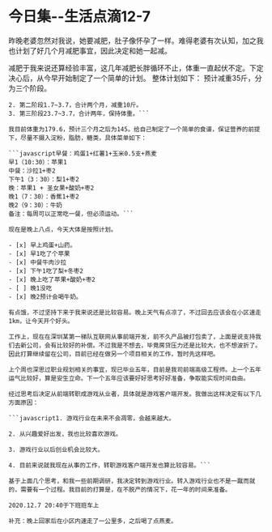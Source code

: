 # 今日集--生活点滴12-7 

昨晚老婆忽然对我说，她要减肥，肚子像怀孕了一样。难得老婆有次认知，加之我也计划了好几个月减肥事宜，因此决定和她一起减。

减肥于我来说还算经验丰富，这几年减肥长胖循环不止，体重一直起伏不定。下定决心后，从今早开始制定了一个简单的计划。
整体计划如下：
预计减重35斤，分为三个阶段。

```javascript1. 第一阶段12.7~1.7，合计一个月，减重25斤。
2. 第二阶段1.7~3.7，合计两个月，减重10斤。
3. 第三阶段23.7~3.7，合计两年，保持体重。```

我目前体重为179.6，预计三个月之后为145。给自己制定了一个简单的食谱，保证营养的前提下，尽量不摄入淀粉，脂肪，糖类，具体菜单如下：

```javascript早餐：鸡蛋1+红薯1+玉米0.5支+燕麦
早1（10:30）：苹果1
中餐：沙拉1+枣2
下午1（3：30）：梨1+枣2
晚：苹果1 + 圣女果+酸奶+枣2
晚1（7：30）：香蕉1+枣2
晚2（9：30）：牛奶
备注：每周可以正常吃一餐，但必须运动。```

现在是晚上八点，今天大体是按照计划。

- [x] 早上鸡蛋+山药。
- [x] 早1吃了个苹果
- [x] 中餐牛肉沙拉
- [x] 下午1吃了梨+冬枣2
- [x] 晚上吃了苹果+酸奶+枣2
- [ ] 晚1没吃
- [x] 晚2预计会喝牛奶。

有点饿，不过坚持下来于我来说还是比较容易。晚上天气有点凉了，不过回去应该会在小区速走1km，让今天开个好头。

工作上，现在在深圳某第一梯队互联网从事前端开发，前不久产品被打包卖了，上面是说支持我们去新公司，会有比较好的补偿。不过我是不想去，毕竟房贷压力还是比较大，也不想波折了。因此打算继续留在公司，目前已经在做另一个项目相关的工作，暂时先这样吧。

上个周也深思过职业规划相关的事宜，现已毕业五年，目前是我司前端高级工程师。上一个五年运气比较好，算是安生立命。下一个五年应该要好好思考好好准备，争取能实现时间自由。

经过思考后决定从前端转职成游戏从业者，具体就是游戏客户端开发。我做出这样决定有以下几方面原因：

```javascript1. 游戏行业在未来不会凋零，会越来越大。

2. 从兴趣爱好出发，我也比较喜欢游戏。

3. 游戏行业以后创业机会比较大。

4. 目前来说就我现在从事的工作，转职游戏客户端开发也算比较容易。```

基于上面几个思考，和我一些前期调研，我决定转到游戏行业。转入游戏行业也不是一蹴而就的，需要有一个过程。我目前的打算是，在不脱产的情况下，花一年的时间来准备。

2020.12.7 20:40于下班班车上

补充：晚上回家后在小区内速走了一公里多，之后喝了点燕麦。


